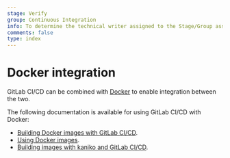 ```yaml
---
stage: Verify
group: Continuous Integration
info: To determine the technical writer assigned to the Stage/Group associated with this page, see https://about.gitlab.com/handbook/engineering/ux/technical-writing/#assignments
comments: false
type: index
---
```


# Docker integration

GitLab CI/CD can be combined with [Docker](https://www.docker.com) to enable
integration between the two.

The following documentation is available for using GitLab CI/CD with Docker:

- [Building Docker images with GitLab CI/CD](using_docker_build.md).
- [Using Docker images](using_docker_images.md).
- [Building images with kaniko and GitLab CI/CD](using_kaniko.md).
